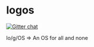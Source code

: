 # logos

[![Gitter chat](https://badges.gitter.im/gitterHQ/gitter.png)](https://gitter.im/nih0/logos)

lo/g/OS => An OS for all and none

